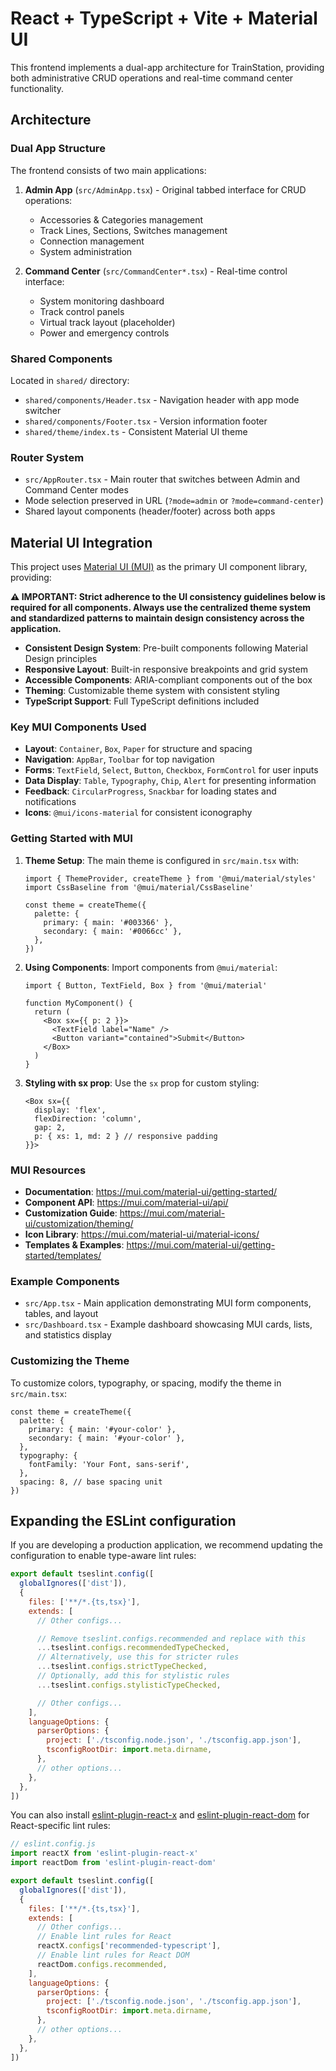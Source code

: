 # React + TypeScript + Vite + Material UI

This frontend implements a dual-app architecture for TrainStation, providing both administrative CRUD operations and real-time command center functionality.

## Architecture

### Dual App Structure

The frontend consists of two main applications:

1. **Admin App** (`src/AdminApp.tsx`) - Original tabbed interface for CRUD operations:
   - Accessories & Categories management
   - Track Lines, Sections, Switches management
   - Connection management
   - System administration

2. **Command Center** (`src/CommandCenter*.tsx`) - Real-time control interface:
   - System monitoring dashboard
   - Track control panels
   - Virtual track layout (placeholder)
   - Power and emergency controls

### Shared Components

Located in `shared/` directory:
- `shared/components/Header.tsx` - Navigation header with app mode switcher
- `shared/components/Footer.tsx` - Version information footer
- `shared/theme/index.ts` - Consistent Material UI theme

### Router System

- `src/AppRouter.tsx` - Main router that switches between Admin and Command Center modes
- Mode selection preserved in URL (`?mode=admin` or `?mode=command-center`)
- Shared layout components (header/footer) across both apps

## Material UI Integration

This project uses [Material UI (MUI)](https://mui.com/) as the primary UI component library, providing:

**⚠️ IMPORTANT: Strict adherence to the UI consistency guidelines below is required for all components. Always use the centralized theme system and standardized patterns to maintain design consistency across the application.**

- **Consistent Design System**: Pre-built components following Material Design principles
- **Responsive Layout**: Built-in responsive breakpoints and grid system  
- **Accessible Components**: ARIA-compliant components out of the box
- **Theming**: Customizable theme system with consistent styling
- **TypeScript Support**: Full TypeScript definitions included

### Key MUI Components Used

- **Layout**: `Container`, `Box`, `Paper` for structure and spacing
- **Navigation**: `AppBar`, `Toolbar` for top navigation
- **Forms**: `TextField`, `Select`, `Button`, `Checkbox`, `FormControl` for user inputs
- **Data Display**: `Table`, `Typography`, `Chip`, `Alert` for presenting information
- **Feedback**: `CircularProgress`, `Snackbar` for loading states and notifications
- **Icons**: `@mui/icons-material` for consistent iconography

### Getting Started with MUI

1. **Theme Setup**: The main theme is configured in `src/main.tsx` with:
   ```tsx
   import { ThemeProvider, createTheme } from '@mui/material/styles'
   import CssBaseline from '@mui/material/CssBaseline'
   
   const theme = createTheme({
     palette: {
       primary: { main: '#003366' },
       secondary: { main: '#0066cc' },
     },
   })
   ```

2. **Using Components**: Import components from `@mui/material`:
   ```tsx
   import { Button, TextField, Box } from '@mui/material'
   
   function MyComponent() {
     return (
       <Box sx={{ p: 2 }}>
         <TextField label="Name" />
         <Button variant="contained">Submit</Button>
       </Box>
     )
   }
   ```

3. **Styling with sx prop**: Use the `sx` prop for custom styling:
   ```tsx
   <Box sx={{ 
     display: 'flex', 
     flexDirection: 'column', 
     gap: 2,
     p: { xs: 1, md: 2 } // responsive padding
   }}>
   ```

### MUI Resources

- **Documentation**: https://mui.com/material-ui/getting-started/
- **Component API**: https://mui.com/material-ui/api/
- **Customization Guide**: https://mui.com/material-ui/customization/theming/
- **Icon Library**: https://mui.com/material-ui/material-icons/
- **Templates & Examples**: https://mui.com/material-ui/getting-started/templates/

### Example Components

- `src/App.tsx` - Main application demonstrating MUI form components, tables, and layout
- `src/Dashboard.tsx` - Example dashboard showcasing MUI cards, lists, and statistics display

### Customizing the Theme

To customize colors, typography, or spacing, modify the theme in `src/main.tsx`:

```tsx
const theme = createTheme({
  palette: {
    primary: { main: '#your-color' },
    secondary: { main: '#your-color' },
  },
  typography: {
    fontFamily: 'Your Font, sans-serif',
  },
  spacing: 8, // base spacing unit
})
```

## Expanding the ESLint configuration

If you are developing a production application, we recommend updating the configuration to enable type-aware lint rules:

```js
export default tseslint.config([
  globalIgnores(['dist']),
  {
    files: ['**/*.{ts,tsx}'],
    extends: [
      // Other configs...

      // Remove tseslint.configs.recommended and replace with this
      ...tseslint.configs.recommendedTypeChecked,
      // Alternatively, use this for stricter rules
      ...tseslint.configs.strictTypeChecked,
      // Optionally, add this for stylistic rules
      ...tseslint.configs.stylisticTypeChecked,

      // Other configs...
    ],
    languageOptions: {
      parserOptions: {
        project: ['./tsconfig.node.json', './tsconfig.app.json'],
        tsconfigRootDir: import.meta.dirname,
      },
      // other options...
    },
  },
])
```

You can also install [eslint-plugin-react-x](https://github.com/Rel1cx/eslint-react/tree/main/packages/plugins/eslint-plugin-react-x) and [eslint-plugin-react-dom](https://github.com/Rel1cx/eslint-react/tree/main/packages/plugins/eslint-plugin-react-dom) for React-specific lint rules:

```js
// eslint.config.js
import reactX from 'eslint-plugin-react-x'
import reactDom from 'eslint-plugin-react-dom'

export default tseslint.config([
  globalIgnores(['dist']),
  {
    files: ['**/*.{ts,tsx}'],
    extends: [
      // Other configs...
      // Enable lint rules for React
      reactX.configs['recommended-typescript'],
      // Enable lint rules for React DOM
      reactDom.configs.recommended,
    ],
    languageOptions: {
      parserOptions: {
        project: ['./tsconfig.node.json', './tsconfig.app.json'],
        tsconfigRootDir: import.meta.dirname,
      },
      // other options...
    },
  },
])
```
